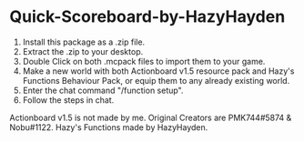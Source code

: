 # Quick-Scoreboard-by-HazyHayden
1. Install this package as a .zip file.
2. Extract the .zip to your desktop.
3. Double Click on both .mcpack files to import them to your game.
4. Make a new world with both Actionboard v1.5 resource pack and Hazy's Functions Behaviour Pack, or equip them to any already existing world.
5. Enter the chat command "/function setup".
6. Follow the steps in chat.


Actionboard v1.5 is not made by me. Original Creators are PMK744#5874 & Nobu#1122.
Hazy's Functions made by HazyHayden.
